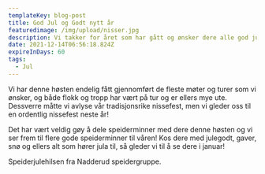 ```yaml
---
templateKey: blog-post
title: God Jul og Godt nytt år
featuredimage: /img/upload/nisser.jpg
description: Vi takker for året som har gått og ønsker dere alle god jul og godt nytt år!
date: 2021-12-14T06:56:18.824Z
expireInDays: 60
tags:
  - Jul
---
```

Vi har denne høsten endelig fått gjennomført de fleste møter og turer som vi ønsker, og både flokk og tropp har vært på tur og er ellers mye ute. Dessverre måtte vi avlyse vår tradisjonsrike nissefest, men vi gleder oss til en ordentlig nissefest neste år! 

Det har vært veldig gøy å dele speiderminner med dere denne høsten og vi ser frem til flere gode speiderminner til våren! Kos dere med julegodt, gaver, snø og ellers alt som hører jula til, så gleder vi til å se dere i januar!

Speiderjulehilsen fra Nadderud speidergruppe.